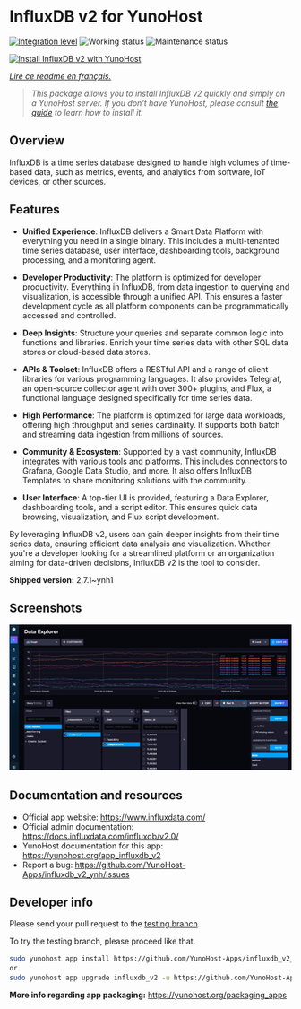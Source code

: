<!--
N.B.: This README was automatically generated by https://github.com/YunoHost/apps/tree/master/tools/README-generator
It shall NOT be edited by hand.
-->

# InfluxDB v2 for YunoHost

[![Integration level](https://dash.yunohost.org/integration/influxdb_v2.svg)](https://dash.yunohost.org/appci/app/influxdb_v2) ![Working status](https://ci-apps.yunohost.org/ci/badges/influxdb_v2.status.svg) ![Maintenance status](https://ci-apps.yunohost.org/ci/badges/influxdb_v2.maintain.svg)

[![Install InfluxDB v2 with YunoHost](https://install-app.yunohost.org/install-with-yunohost.svg)](https://install-app.yunohost.org/?app=influxdb_v2)

*[Lire ce readme en français.](./README_fr.md)*

> *This package allows you to install InfluxDB v2 quickly and simply on a YunoHost server.
If you don't have YunoHost, please consult [the guide](https://yunohost.org/#/install) to learn how to install it.*

## Overview

InfluxDB is a time series database designed to handle high volumes of time-based data, such as metrics, events, and analytics from software, IoT devices, or other sources.

## Features

- **Unified Experience**: InfluxDB delivers a Smart Data Platform with everything you need in a single binary. This includes a multi-tenanted time series database, user interface, dashboarding tools, background processing, and a monitoring agent.

- **Developer Productivity**: The platform is optimized for developer productivity. Everything in InfluxDB, from data ingestion to querying and visualization, is accessible through a unified API. This ensures a faster development cycle as all platform components can be programmatically accessed and controlled.

- **Deep Insights**: Structure your queries and separate common logic into functions and libraries. Enrich your time series data with other SQL data stores or cloud-based data stores.

- **APIs & Toolset**: InfluxDB offers a RESTful API and a range of client libraries for various programming languages. It also provides Telegraf, an open-source collector agent with over 300+ plugins, and Flux, a functional language designed specifically for time series data.

- **High Performance**: The platform is optimized for large data workloads, offering high throughput and series cardinality. It supports both batch and streaming data ingestion from millions of sources.

- **Community & Ecosystem**: Supported by a vast community, InfluxDB integrates with various tools and platforms. This includes connectors to Grafana, Google Data Studio, and more. It also offers InfluxDB Templates to share monitoring solutions with the community.

- **User Interface**: A top-tier UI is provided, featuring a Data Explorer, dashboarding tools, and a script editor. This ensures quick data browsing, visualization, and Flux script development.

By leveraging InfluxDB v2, users can gain deeper insights from their time series data, ensuring efficient data analysis and visualization. Whether you're a developer looking for a streamlined platform or an organization aiming for data-driven decisions, InfluxDB v2 is the tool to consider.



**Shipped version:** 2.7.1~ynh1

## Screenshots

![Screenshot of InfluxDB v2](./doc/screenshots/influxdb_v2_data_explorer.png)

## Documentation and resources

* Official app website: <https://www.influxdata.com/>
* Official admin documentation: <https://docs.influxdata.com/influxdb/v2.0/>
* YunoHost documentation for this app: <https://yunohost.org/app_influxdb_v2>
* Report a bug: <https://github.com/YunoHost-Apps/influxdb_v2_ynh/issues>

## Developer info

Please send your pull request to the [testing branch](https://github.com/YunoHost-Apps/influxdb_v2_ynh/tree/testing).

To try the testing branch, please proceed like that.

``` bash
sudo yunohost app install https://github.com/YunoHost-Apps/influxdb_v2_ynh/tree/testing --debug
or
sudo yunohost app upgrade influxdb_v2 -u https://github.com/YunoHost-Apps/influxdb_v2_ynh/tree/testing --debug
```

**More info regarding app packaging:** <https://yunohost.org/packaging_apps>
